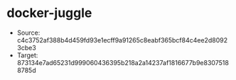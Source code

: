 docker-juggle
=============

* Source: c4c3752af388b4d459fd93e1ecff9a91265c8eabf365bcf84c4ee2d80923cbe3
* Target: 873134e7ad65231d999060436395b218a2a14237af1816677b9e83075188785d
